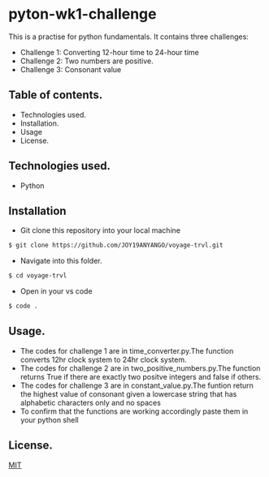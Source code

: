 # pyton-wk1-challenge
This is a practise for python fundamentals.
It contains three challenges:
 * Challenge 1: Converting 12-hour time to 24-hour time
 * Challenge 2: Two numbers are positive.
 * Challenge 3: Consonant value

## Table of contents.

* Technologies used.
* Installation.
* Usage
* License.



## Technologies used.
* Python

## Installation

* Git clone this repository into your local machine
```bash
$ git clone https://github.com/JOY19ANYANGO/voyage-trvl.git
```
* Navigate into this folder.
```bash
$ cd voyage-trvl
```
* Open in your vs code
```bash
$ code .
```

## Usage.
* The codes for challenge 1 are in time_converter.py.The function converts 12hr clock system to 24hr clock system.
* The codes for challenge 2 are in two_positive_numbers.py.The function returns True if there are exactly two positve integers and false if others.
* The codes for challenge 3 are in constant_value.py.The funtion  return the highest value of consonant given a lowercase string that has alphabetic characters only and no spaces
* To confirm that the functions are working accordingly paste them in your python shell

## License.


[MIT](https://choosealicense.com/licenses/mit/)